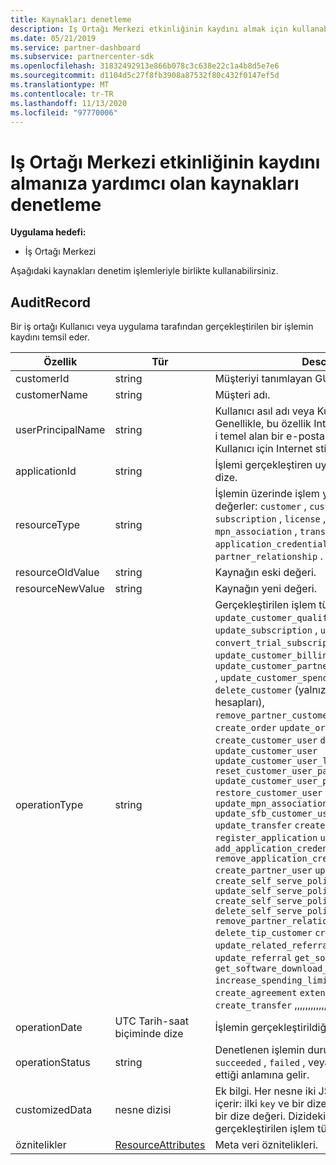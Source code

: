 ```yaml
---
title: Kaynakları denetleme
description: Iş Ortağı Merkezi etkinliğinin kaydını almak için kullanabileceğiniz AuditRecord gibi Iş Ortağı Merkezi API denetim kaynakları hakkında bilgi edinin.
ms.date: 05/21/2019
ms.service: partner-dashboard
ms.subservice: partnercenter-sdk
ms.openlocfilehash: 31832492913e866b078c3c638e22c1a4b8d5e7e6
ms.sourcegitcommit: d1104d5c27f8fb3908a87532f80c432f0147ef5d
ms.translationtype: MT
ms.contentlocale: tr-TR
ms.lasthandoff: 11/13/2020
ms.locfileid: "97770006"
---
```

# <a name="auditing-resources-that-help-you-get-a-record-of-partner-center-activity"></a>Iş Ortağı Merkezi etkinliğinin kaydını almanıza yardımcı olan kaynakları denetleme

**Uygulama hedefi:**

- İş Ortağı Merkezi

Aşağıdaki kaynakları denetim işlemleriyle birlikte kullanabilirsiniz.

## <a name="auditrecord"></a>AuditRecord

Bir iş ortağı Kullanıcı veya uygulama tarafından gerçekleştirilen bir işlemin kaydını temsil eder.

| Özellik | Tür | Description |
| --- | --- | ---|
| customerId | string | Müşteriyi tanımlayan GUID biçimli bir dize. |
| customerName | string | Müşteri adı. |
| userPrincipalName | string | Kullanıcı asıl adı veya Kullanıcı tanımlayıcısı. Genellikle, bu özellik Internet standart RFC 822 ' i temel alan bir e-posta adresi biçimindeki Kullanıcı için Internet stili bir oturum açma adıdır. |
| applicationId | string | İşlemi gerçekleştiren uygulamayı tanımlayan bir dize. |
| resourceType | string | İşlemin üzerinde işlem yaptığı kaynak türü. Olası değerler: `customer` , `customer_user` , `order` , `subscription` , `license` , `third_party_add_on` , `mpn_association` , `transfer` , `application` , `application_credential` , `partner_user` , `partner_relationship` . |
| resourceOldValue | string | Kaynağın eski değeri. |
| resourceNewValue | string | Kaynağın yeni değeri. |
| operationType | string | Gerçekleştirilen işlem türü. Olası değerler: `update_customer_qualification` , `update_subscription` , `upgrade_subscription` , `convert_trial_subscription` , `add_customer` , `update_customer_billing_profile` , `update_customer_partner_contract_company_name` , `update_customer_spending_budget` , `delete_customer` (yalnızca Sandbox tümleştirme hesapları), `remove_partner_customer_relationship` , `create_order` `update_order` `create_customer_user` `delete_customer_user` `update_customer_user` `update_customer_user_licenses` `reset_customer_user_password` `update_customer_user_principal_name` `restore_customer_user` `create_mpn_association` `update_mpn_association` `update_sfb_customer_user_licenses` `update_transfer` `create_partner_relationship` `register_application` `unregister_application` `add_application_credential` `remove_application_credential` `create_partner_user` `update_partner_user` `create_self_serve_policy` `update_self_serve_policy` `create_self_serve_policy` `delete_self_serve_policy` `remove_partner_relationship` `delete_tip_customer` `create_related_referral` `update_related_referral` `create_referral` `update_referral` `get_software_key` `get_software_download_link` `increase_spending_limit` `ready_invoice` `create_agreement` `extend_relationship` `create_transfer` ,,,,,,,,,,,,,,,,,,,,,,,,,,,,,,,,,,,,,,,,,,, |
| operationDate | UTC Tarih-saat biçiminde dize | İşlemin gerçekleştirildiği tarih ve saat. |
| operationStatus | string | Denetlenen işlemin durumu. Olası değerler: `succeeded` , `failed` , veya `progress` işlemin devam ettiği anlamına gelir. |
| customizedData  | nesne dizisi | Ek bilgi. Her nesne iki JSON anahtar-değer çifti içerir: ilki `key` ve bir dize değeri, ikincisi `value` ve bir dize değeri. Dizideki nesne sayısı, gerçekleştirilen işlem türüne bağlıdır. |
| öznitelikler | [ResourceAttributes](utility-resources.md#resourceattributes) | Meta veri öznitelikleri. |
